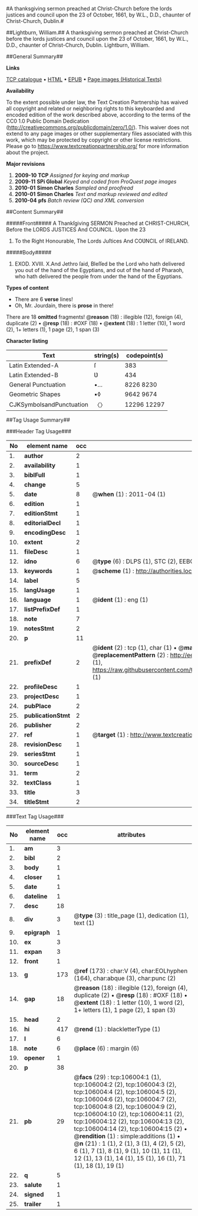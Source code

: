 #A thanksgiving sermon preached at  Christ-Church before the lords justices and council upon the 23 of October, 1661, by W.L., D.D., chaunter of Christ-Church, Dublin.#

##Lightburn, William.##
A thanksgiving sermon preached at  Christ-Church before the lords justices and council upon the 23 of October, 1661, by W.L., D.D., chaunter of Christ-Church, Dublin.
Lightburn, William.

##General Summary##

**Links**

[TCP catalogue](http://www.ota.ox.ac.uk/tcp/)  • 
[HTML](http://tei.it.ox.ac.uk/tcp/Texts-HTML/free/A48/A48430.html)  • 
[EPUB](http://tei.it.ox.ac.uk/tcp/Texts-EPUB/free/A48/A48430.epub) • 
[Page images (Historical Texts)](https://historicaltexts.jisc.ac.uk/eebo-17157164e)

**Availability**

To the extent possible under law, the Text Creation Partnership has waived all copyright and related or neighboring rights to this keyboarded and encoded edition of the work described above, according to the terms of the CC0 1.0 Public Domain Dedication (http://creativecommons.org/publicdomain/zero/1.0/). This waiver does not extend to any page images or other supplementary files associated with this work, which may be protected by copyright or other license restrictions. Please go to https://www.textcreationpartnership.org/ for more information about the project.

**Major revisions**

1. __2009-10__ __TCP__ *Assigned for keying and markup*
1. __2009-11__ __SPi Global__ *Keyed and coded from ProQuest page images*
1. __2010-01__ __Simon Charles__ *Sampled and proofread*
1. __2010-01__ __Simon Charles__ *Text and markup reviewed and edited*
1. __2010-04__ __pfs__ *Batch review (QC) and XML conversion*

##Content Summary##

#####Front#####
A Thankſgiving SERMON Preached at CHRIST-CHURCH, Before the
LORDS JUSTICES And COUNCIL. Upon the 23 
1. To the Right Honourable, The Lords Juſtices And
COƲNCIL of IRELAND.

#####Body#####

1. EXOD. XVIII. X.And Jethro ſaid, Bleſſed be the Lord who hath delivered you
out of the hand of the Egyptians, and out of the hand of Pharaoh, who hath
delivered the people from under the hand of the Egyptians.

**Types of content**

  * There are 6 **verse** lines!
  * Oh, Mr. Jourdain, there is **prose** in there!

There are 18 **omitted** fragments! 
 @__reason__ (18) : illegible (12), foreign (4), duplicate (2)  •  @__resp__ (18) : #OXF (18)  •  @__extent__ (18) : 1 letter (10), 1 word (2), 1+ letters (1), 1 page (2), 1 span (3)

**Character listing**


|Text|string(s)|codepoint(s)|
|---|---|---|
|Latin Extended-A|ſ|383|
|Latin Extended-B|Ʋ|434|
|General Punctuation|•…|8226 8230|
|Geometric Shapes|▪◊|9642 9674|
|CJKSymbolsandPunctuation|〈〉|12296 12297|

##Tag Usage Summary##

###Header Tag Usage###

|No|element name|occ|attributes|
|---|---|---|---|
|1.|__author__|2||
|2.|__availability__|1||
|3.|__biblFull__|1||
|4.|__change__|5||
|5.|__date__|8| @__when__ (1) : 2011-04 (1)|
|6.|__edition__|1||
|7.|__editionStmt__|1||
|8.|__editorialDecl__|1||
|9.|__encodingDesc__|1||
|10.|__extent__|2||
|11.|__fileDesc__|1||
|12.|__idno__|6| @__type__ (6) : DLPS (1), STC (2), EEBO-CITATION (1), OCLC (1), VID (1)|
|13.|__keywords__|1| @__scheme__ (1) : http://authorities.loc.gov/ (1)|
|14.|__label__|5||
|15.|__langUsage__|1||
|16.|__language__|1| @__ident__ (1) : eng (1)|
|17.|__listPrefixDef__|1||
|18.|__note__|7||
|19.|__notesStmt__|2||
|20.|__p__|11||
|21.|__prefixDef__|2| @__ident__ (2) : tcp (1), char (1)  •  @__matchPattern__ (2) : ([0-9\-]+):([0-9IVX]+) (1), (.+) (1)  •  @__replacementPattern__ (2) : http://eebo.chadwyck.com/downloadtiff?vid=$1&page=$2 (1), https://raw.githubusercontent.com/textcreationpartnership/Texts/master/tcpchars.xml#$1 (1)|
|22.|__profileDesc__|1||
|23.|__projectDesc__|1||
|24.|__pubPlace__|2||
|25.|__publicationStmt__|2||
|26.|__publisher__|2||
|27.|__ref__|1| @__target__ (1) : http://www.textcreationpartnership.org/docs/. (1)|
|28.|__revisionDesc__|1||
|29.|__seriesStmt__|1||
|30.|__sourceDesc__|1||
|31.|__term__|2||
|32.|__textClass__|1||
|33.|__title__|3||
|34.|__titleStmt__|2||


###Text Tag Usage###

|No|element name|occ|attributes|
|---|---|---|---|
|1.|__am__|3||
|2.|__bibl__|2||
|3.|__body__|1||
|4.|__closer__|1||
|5.|__date__|1||
|6.|__dateline__|1||
|7.|__desc__|18||
|8.|__div__|3| @__type__ (3) : title_page (1), dedication (1), text (1)|
|9.|__epigraph__|1||
|10.|__ex__|3||
|11.|__expan__|3||
|12.|__front__|1||
|13.|__g__|173| @__ref__ (173) : char:V (4), char:EOLhyphen (164), char:abque (3), char:punc (2)|
|14.|__gap__|18| @__reason__ (18) : illegible (12), foreign (4), duplicate (2)  •  @__resp__ (18) : #OXF (18)  •  @__extent__ (18) : 1 letter (10), 1 word (2), 1+ letters (1), 1 page (2), 1 span (3)|
|15.|__head__|2||
|16.|__hi__|417| @__rend__ (1) : blackletterType (1)|
|17.|__l__|6||
|18.|__note__|6| @__place__ (6) : margin (6)|
|19.|__opener__|1||
|20.|__p__|38||
|21.|__pb__|29| @__facs__ (29) : tcp:106004:1 (1), tcp:106004:2 (2), tcp:106004:3 (2), tcp:106004:4 (2), tcp:106004:5 (2), tcp:106004:6 (2), tcp:106004:7 (2), tcp:106004:8 (2), tcp:106004:9 (2), tcp:106004:10 (2), tcp:106004:11 (2), tcp:106004:12 (2), tcp:106004:13 (2), tcp:106004:14 (2), tcp:106004:15 (2)  •  @__rendition__ (1) : simple:additions (1)  •  @__n__ (21) : 1 (1), 2 (1), 3 (1), 4 (2), 5 (2), 6 (1), 7 (1), 8 (1), 9 (1), 10 (1), 11 (1), 12 (1), 13 (1), 14 (1), 15 (1), 16 (1), 71 (1), 18 (1), 19 (1)|
|22.|__q__|5||
|23.|__salute__|1||
|24.|__signed__|1||
|25.|__trailer__|1||
